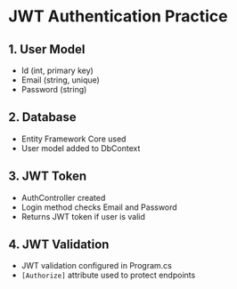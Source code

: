 # JWT Authentication Practice

## 1. User Model

- Id (int, primary key)
- Email (string, unique)
- Password (string)

## 2. Database

- Entity Framework Core used
- User model added to DbContext

## 3. JWT Token

- AuthController created
- Login method checks Email and Password
- Returns JWT token if user is valid

## 4. JWT Validation

- JWT validation configured in Program.cs
- `[Authorize]` attribute used to protect endpoints